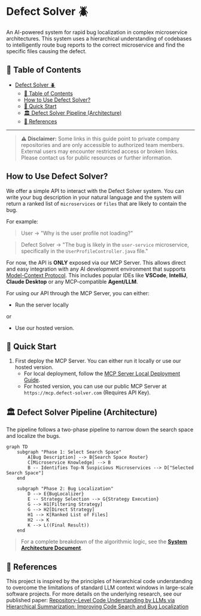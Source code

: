 # Defect Solver 🪲

An AI-powered system for rapid bug localization in complex microservice architectures. This system uses a hierarchical understanding of codebases to intelligently route bug reports to the correct microservice and find the specific files causing the defect.

## 📖 Table of Contents
- [Defect Solver 🪲](#defect-solver-)
  - [📖 Table of Contents](#-table-of-contents)
  - [How to Use Defect Solver?](#how-to-use-defect-solver)
  - [🚀 Quick Start](#-quick-start)
  - [🏛️ Defect Solver Pipeline (Architecture)](#️-defect-solver-pipeline-architecture)
  - [📄 References](#-references)
  

---

> **⚠️ Disclaimer:** Some links in this guide point to private company repositories and are only accessible to authorized team members. External users may encounter restricted access or broken links. Please contact us for public resources or further information.

## How to Use Defect Solver?

We offer a simple API to interact with the Defect Solver system. You can write your bug description in your natural language and the system will return a ranked list of `microservices` or `files` that are likely to contain the bug.

For example:
> User -> "Why is the user profile not loading?"

> Defect Solver -> "The bug is likely in the `user-service` microservice, specifically in the `UserProfileController.java` file."


For now, the API is **ONLY** exposed via our MCP Server. This allows direct and easy integration with any AI development environment that supports [Model-Context Protocol](https://modelcontextprotocol.io/introduction). This includes popular IDEs like **VSCode**, **IntelliJ**, **Claude Desktop** or any MCP-compatible **Agent/LLM**.

For using our API through the MCP Server, you can either:
- Run the server locally 
  
or 

- Use our hosted version.

## 🚀 Quick Start
1. First deploy the MCP Server. You can either run it locally or use our hosted version.
   - For local deployment, follow the [MCP Server Local Deployment Guide](./docs/deployment/mcp_server_local_deployment.md).
   - For hosted version, you can use our public MCP Server at `https://mcp.defect-solver.com` (Requires API Key).

## 🏛️ Defect Solver Pipeline (Architecture)

The pipeline follows a two-phase pipeline to narrow down the search space and localize the bugs.

```mermaid
graph TD
    subgraph "Phase 1: Select Search Space"
        A[Bug Description] --> B{Search Space Router}
        C[Microservice Knowledge] --> B
        B -- Identifies Top-N Suspicious Microservices --> D["Selected Search Space"]
    end

    subgraph "Phase 2: Bug Localization"
        D --> E{BugLocalizer}
        E -- Strategy Selection --> G{Strategy Execution}
        G --> H1[Filtering Strategy]
        G --> H2[Direct Strategy]
        H1 --> K[Ranked List of Files]
        H2 --> K
        K --> L((Final Result))
    end
```
> For a complete breakdown of the algorithmic logic, see the **[System Architecture Document](./docs/algorithm_details/algorithm_details.md)**.

## 📄 References

This project is inspired by the principles of hierarchical code understanding to overcome the limitations of standard LLM context windows in large-scale software projects.
For more details on the underlying research, see our published paper:
[Repository-Level Code Understanding by LLMs via Hierarchical Summarization: Improving Code Search and Bug Localization](https://www.researchgate.net/publication/391739021_Repository-Level_Code_Understanding_by_LLMs_via_Hierarchical_Summarization_Improving_Code_Search_and_Bug_Localization)

